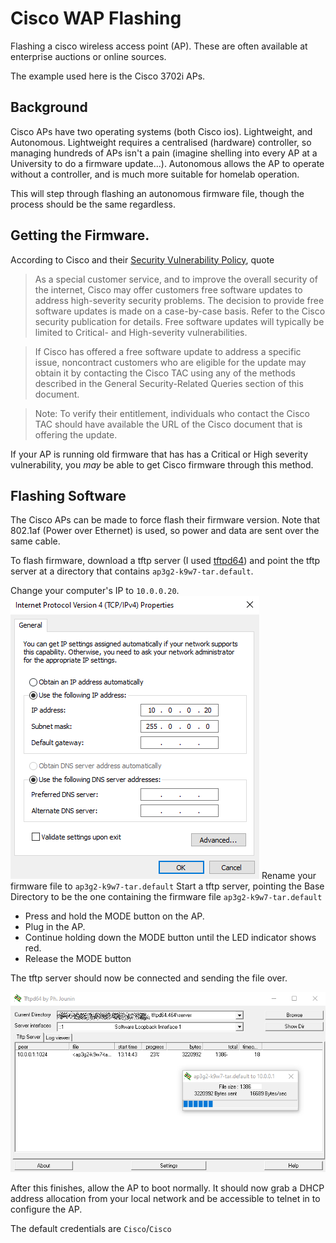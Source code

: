 # Cisco WAP Flashing

Flashing a cisco wireless access point (AP). These are often available at enterprise auctions or online sources.

The example used here is the Cisco 3702i APs.

## Background

Cisco APs have two operating systems (both Cisco ios). Lightweight, and Autonomous. Lightweight requires a centralised (hardware) controller, so managing hundreds of APs isn't a pain (imagine shelling into every AP at a University to do a firmware update...). Autonomous allows the AP to operate without a controller, and is much more suitable for homelab operation. 

This will step through flashing an autonomous firmware file, though the process should be the same regardless.

## Getting the Firmware.

According to Cisco and their [Security Vulnerability Policy](https://sec.cloudapps.cisco.com/security/center/resources/security_vulnerability_policy.html#psi), quote

> As a special customer service, and to improve the overall security of the internet, Cisco may offer customers free software updates to address high-severity security problems. The decision to provide free software updates is made on a case-by-case basis. Refer to the Cisco security publication for details. Free software updates will typically be limited to Critical- and High-severity vulnerabilities.

> If Cisco has offered a free software update to address a specific issue, noncontract customers who are eligible for the update may obtain it by contacting the Cisco TAC using any of the methods described in the General Security-Related Queries section of this document.

> Note: To verify their entitlement, individuals who contact the Cisco TAC should have available the URL of the Cisco document that is offering the update.

If your AP is running old firmware that has has a Critical or High severity vulnerability, you _may_ be able to get Cisco firmware through this method.

## Flashing Software

The Cisco APs can be made to force flash their firmware version. Note that 802.1af (Power over Ethernet) is used, so power and data are sent over the same cable.

To flash firmware, download a tftp server (I used [tftpd64](https://pjo2.github.io/tftpd64/)) and point the tftp server at a directory that contains `ap3g2-k9w7-tar.default`.

Change your computer's IP to `10.0.0.20`.
![IP Settings](ipset.png)
Rename your firmware file to `ap3g2-k9w7-tar.default`
Start a tftp server, pointing the Base Directory to be the one containing the firmware file `ap3g2-k9w7-tar.default`


 - Press and hold the MODE button on the AP.
 - Plug in the AP.
 - Continue holding down the MODE button until the LED indicator shows red.
 - Release the MODE button

The tftp server should now be connected and sending the file over.

![tftp transfer](tftp.png)

After this finishes, allow the AP to boot normally. It should now grab a DHCP address allocation from your local network and be accessible to telnet in to configure the AP.

The default credentials are `Cisco`/`Cisco`